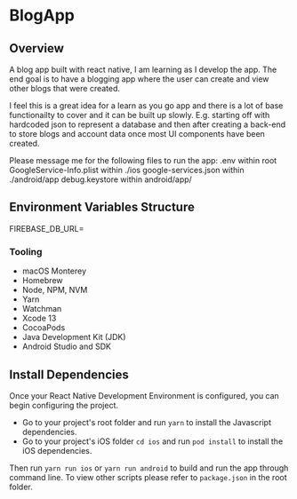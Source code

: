 # BlogApp

## Overview

A blog app built with react native, I am learning as I develop the app. The end goal is to have a blogging app where the user can create and view other blogs that were created.

I feel this is a great idea for a learn as you go app and there is a lot of base functionailty to cover and it can be built up slowly. E.g. starting off with hardcoded json to represent a database and then after creating a back-end to store blogs and account data once most UI components have been created.

Please message me for the following files to run the app:
.env within root
GoogleService-Info.plist within ./ios
google-services.json within ./android/app
debug.keystore within android/app/

## Environment Variables Structure

FIREBASE_DB_URL=

### Tooling

- macOS Monterey
- Homebrew
- Node, NPM, NVM
- Yarn
- Watchman
- Xcode 13
- CocoaPods
- Java Development Kit (JDK)
- Android Studio and SDK

## Install Dependencies

Once your React Native Development Environment is configured, you can begin configuring the project.

- Go to your project's root folder and run `yarn` to install the Javascript dependencies.
- Go to your project's iOS folder `cd ios` and run `pod install` to install the iOS dependencies.

Then run `yarn run ios` or `yarn run android` to build and run the app through command line. To view other scripts please refer to `package.json` in the root folder.
